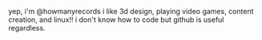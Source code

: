yep, i'm @howmanyrecords
i like 3d design, playing video games, content creation, and linux!!
i don't know how to code but github is useful regardless.
